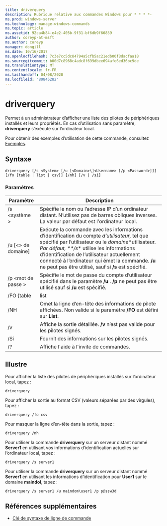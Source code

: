 ```yaml
---
title: driverquery
description: Rubrique relative aux commandes Windows pour * * * *-
ms.prod: windows-server
ms.technology: manage-windows-commands
ms.topic: article
ms.assetid: 92ca4b84-e4e2-405b-9f31-bf6db9f66839
author: coreyp-at-msft
ms.author: coreyp
manager: dongill
ms.date: 10/16/2017
ms.openlocfilehash: 7c3e7cc5dc84794a5cfb5ac21edb00f8dacfaa18
ms.sourcegitcommit: b00d7c8968c4adc8f699dbee694afe6ed36bc9de
ms.translationtype: MT
ms.contentlocale: fr-FR
ms.lasthandoff: 04/08/2020
ms.locfileid: "80845282"
---
```

# <a name="driverquery"></a>driverquery



Permet à un administrateur d’afficher une liste des pilotes de périphériques installés et leurs propriétés. En cas d’utilisation sans paramètre, **driverquery** s’exécute sur l’ordinateur local.

Pour obtenir des exemples d’utilisation de cette commande, consultez [Exemples](#BKMK_examples).

## <a name="syntax"></a>Syntaxe

```
driverquery [/s <System> [/u [<Domain>\]<Username> [/p <Password>]]] [/fo {table | list | csv}] [/nh] [/v | /si]
```

### <a name="parameters"></a>Paramètres

|         Paramètre         |                                                                                                                                         Description                                                                                                                                          |
|---------------------------|----------------------------------------------------------------------------------------------------------------------------------------------------------------------------------------------------------------------------------------------------------------------------------------------|
|       /s \<système >        |                                                                                      Spécifie le nom ou l’adresse IP d’un ordinateur distant. N’utilisez pas de barres obliques inverses. La valeur par défaut est l'ordinateur local.                                                                                       |
| /u [\<> de domaine\]<Username> | Exécute la commande avec les informations d’identification du compte *d’utilisateur,* tel que spécifié par l’utilisateur ou le *domaine*\*utilisateur<em>. Par défaut, \*\*/s</em>\* utilise les informations d’identification de l’utilisateur actuellement connecté à l’ordinateur qui émet la commande. **/u** ne peut pas être utilisé, sauf si **/s** est spécifié. |
|      /p \<mot de passe >       |                                                                           Spécifie le mot de passe du compte d’utilisateur spécifié dans le paramètre **/u** . **/p** ne peut pas être utilisé sauf si **/u** est spécifié.                                                                            |
|        /FO {table         |                                                                                                                                             list                                                                                                                                             |
|            /NH            |                                                                                      Omet la ligne d’en-tête des informations de pilote affichées. Non valide si le paramètre **/FO** est défini sur **List**.                                                                                      |
|            /v             |                                                                                                               Affiche la sortie détaillée. **/v** n’est pas valide pour les pilotes signés.                                                                                                               |
|            /Si            |                                                                                                                          Fournit des informations sur les pilotes signés.                                                                                                                          |
|            /?             |                                                                                                                             Affiche l'aide à l'invite de commandes.                                                                                                                             |

## <a name="examples"></a><a name=BKMK_examples></a>Illustre

Pour afficher la liste des pilotes de périphériques installés sur l’ordinateur local, tapez :
```
driverquery 
```
Pour afficher la sortie au format CSV (valeurs séparées par des virgules), tapez :
```
driverquery /fo csv 
```
Pour masquer la ligne d’en-tête dans la sortie, tapez :
```
driverquery /nh 
```
Pour utiliser la commande **driverquery** sur un serveur distant nommé **Server1** en utilisant vos informations d’identification actuelles sur l’ordinateur local, tapez :
```
driverquery /s server1
```
Pour utiliser la commande **driverquery** sur un serveur distant nommé **Server1** en utilisant les informations d’identification pour **User1** sur le domaine **maindol**, tapez :
```
driverquery /s server1 /u maindom\user1 /p p@ssw3d
```

## <a name="additional-references"></a>Références supplémentaires

- [Clé de syntaxe de ligne de commande](command-line-syntax-key.md)